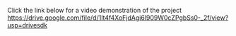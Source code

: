 Click the link below for a video demonstration of the project
https://drive.google.com/file/d/1lt4f4XoFjdAgi6l909W0cZPgbSs0-_2f/view?usp=drivesdk
